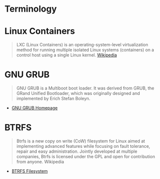 # Terminology

# Linux Containers

> LXC (Linux Containers) is an operating-system-level virtualization method for running multiple isolated Linux systems (containers) on a control host using a single Linux kernel. [Wikipedia](https://en.wikipedia.org/wiki/LXC)

# GNU GRUB

> GNU GRUB is a Multiboot boot loader. It was derived from GRUB, the GRand Unified Bootloader, which was originally designed and implemented by Erich Stefan Boleyn. 

- [GNU GRUB Homepage](https://www.gnu.org/software/grub/)

# BTRFS

> Btrfs is a new copy on write (CoW) filesystem for Linux aimed at implementing advanced features while focusing on fault tolerance, repair and easy administration. Jointly developed at multiple companies, Btrfs is licensed under the GPL and open for contribution from anyone. Wikipedia

- [BTRFS Filesystem](https://btrfs.wiki.kernel.org/index.php/Main_Page)


